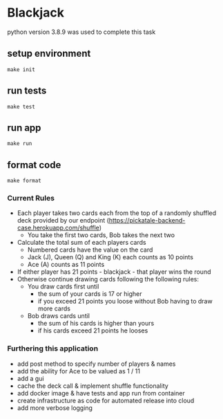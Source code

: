 # Blackjack

python version 3.8.9 was used to complete this task

## setup environment
```
make init
```

## run tests
```
make test
```

## run app
```
make run
```

## format code
```
make format
```

### Current Rules
- Each player takes two cards each from the top of a randomly shuffled deck provided by our endpoint (https://pickatale-backend-case.herokuapp.com/shuffle)
    - You take the first two cards, Bob takes the next two
- Calculate the total sum of each players cards
    - Numbered cards have the value on the card
    - Jack (J), Queen (Q) and King (K) each counts as 10 points
    - Ace (A) counts as 11 points
- If either player has 21 points - blackjack - that player wins the round
- Otherwise continue drawing cards following the following rules:
    - You draw cards first until
        - the sum of your cards is 17 or higher
        - if you exceed 21 points you loose without Bob having to draw more cards
    - Bob draws cards until
        - the sum of his cards is higher than yours
        - if his cards exceed 21 points he looses


### Furthering this application
- add post method to specify number of players & names
- add the ability for Ace to be valued as 1 / 11
- add a gui
- cache the deck call & implement shuffle functionality
- add docker image & have tests and app run from container
- create infrastructure as code for automated release into cloud
- add more verbose logging
